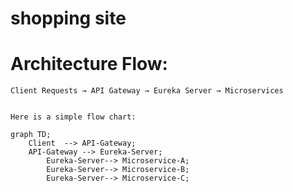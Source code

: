 # shopping site




# Architecture Flow:
	
	Client Requests → API Gateway → Eureka Server → Microservices

                                         
    Here is a simple flow chart:

```mermaid
graph TD;
	Client  --> API-Gateway;
 	API-Gateway --> Eureka-Server;
    	Eureka-Server--> Microservice-A;
    	Eureka-Server--> Microservice-B;
    	Eureka-Server--> Microservice-C;
```
